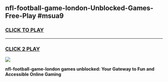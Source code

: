 
## nfl-football-game-london-Unblocked-Games-Free-Play #msua9
<h3>
<a href="https://us.freeplayer.one?title=nfl-football-game-london&ref=9M">CLICK TO PLAY</a></h3>
<hr>

<h3>
<a href="https://us.freeplayer.one?title=nfl-football-game-london&ref=9M">CLICK 2 PLAY</a>
  
</h3>

<a href="https://us.freeplayer.one?title=nfl-football-game-london&ref=9M"><img src="https://clearcache.store/games.png"></a>


**nfl-football-game-london games unblocked: Your Gateway to Fun and Accessible Online Gaming**
